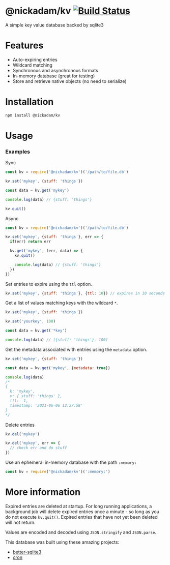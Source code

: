 # @nickadam/kv [![Build Status](https://github.com/nickadam/kv/actions/workflows/build.yml/badge.svg)](https://github.com/nickadam/kv/actions/workflows/build.yml?query=branch%3Amain)
A simple key value database backed by sqlite3

# Features
- Auto-expiring entries
- Wildcard matching
- Synchronous and asynchronous formats
- In-memory database (great for testing)
- Store and retrieve native objects (no need to serialize)

# Installation

```bash
npm install @nickadam/kv
```

# Usage

### Examples

Sync

```js
const kv = require('@nickadam/kv')('/path/to/file.db')

kv.set('mykey', {stuff: 'things'})

const data = kv.get('mykey')

console.log(data) // {stuff: 'things'}

kv.quit()
```

Async

```js
const kv = require('@nickadam/kv')('/path/to/file.db')

kv.set('mykey', {stuff: 'things'}, err => {
  if(err) return err

  kv.get('mykey', (err, data) => {
    kv.quit()

    console.log(data) // {stuff: 'things'}
  })
})
```

Set entries to expire using the `ttl` option.

```js
kv.set('mykey', {stuff: 'things'}, {ttl: 10}) // expires in 10 seconds
```

Get a list of values matching keys with the wildcard `*`.

```js
kv.set('mykey', {stuff: 'things'})

kv.set('yourkey', 100)

const data = kv.get('*key')

console.log(data) // [{stuff: 'things'}, 100]
```

Get the metadata associated with entries using the `metadata` option.

```js
kv.set('mykey', {stuff: 'things'})

const data = kv.get('mykey', {metadata: true})

console.log(data)
/*
{
  k: 'mykey',
  v: { stuff: 'things' },
  ttl: -1,
  timestamp: '2021-06-06 12:27:58'
}
*/
```

Delete entries

```js
kv.del('mykey')
```

```js
kv.del('mykey', err => {
  // check err and do stuff
})
```

Use an ephemeral in-memory database with the path `:memory:`

```js
const kv = require('@nickadam/kv')(':memory:')
```

# More information

Expired entries are deleted at startup. For long running applications, a background job will delete expired entries once a minute - so long as you do not execute `kv.quit()`. Expired entries that have not yet been deleted will not return.

Values are encoded and decoded using `JSON.stringify` and `JSON.parse`.

This database was built using these amazing projects:
- [better-sqlite3](https://www.npmjs.com/package/better-sqlite3)
- [cron](https://www.npmjs.com/package/cron)
